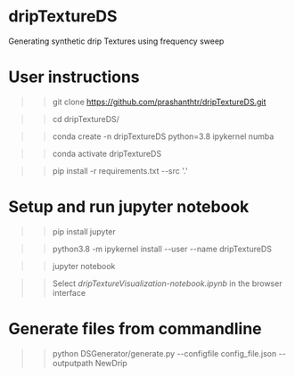# dripTextureDS
Generating synthetic drip Textures using frequency sweep

# User instructions

  >> git clone https://github.com/prashanthtr/dripTextureDS.git

  >> cd dripTextureDS/

  >> conda create -n dripTextureDS python=3.8 ipykernel numba

  >> conda activate dripTextureDS

  >> pip install -r requirements.txt --src '.' 

# Setup and run jupyter notebook

>> pip install jupyter

>> python3.8 -m ipykernel install --user --name dripTextureDS

>> jupyter notebook

>> Select *dripTextureVisualization-notebook.ipynb* in the browser interface

# Generate files from commandline

>> python DSGenerator/generate.py --configfile config_file.json --outputpath NewDrip